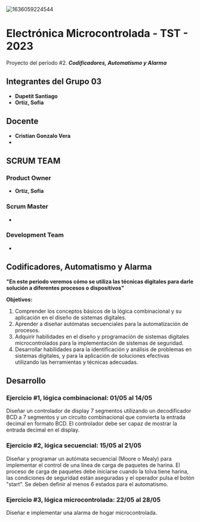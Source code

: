 ![1636059224544](https://github.com/ISPC-TST-ELECTRONICA-MICROCONTROLADA/proyecto-2-grupo-03/assets/86580762/e4bb6ff9-0bb5-441d-a98f-a4a6a53577e6)

# Electrónica Microcontrolada - TST - 2023

Proyecto del período #2. ***Codificadores, Automatismo y Alarma***


## Integrantes del Grupo 03

+ **Dupetit Santiago** 
+ **Ortiz, Sofia**


## Docente 

+ **Cristian Gonzalo Vera**  
+ 

## SCRUM TEAM

### Product Owner

+ **Ortiz, Sofia**

### Scrum Master

* 

### Development Team

* 




## Codificadores, Automatismo y Alarma

**"En este periodo veremos cómo se utiliza las técnicas digitales para darle solución a diferentes procesos o dispositivos"**  

**Objetivos:**
1.	Comprender los conceptos básicos de la lógica combinacional y su aplicación en el diseño de sistemas digitales. 
2.	Aprender a diseñar autómatas secuenciales para la automatización de procesos.
3.	Adquirir habilidades en el diseño y programación de sistemas digitales microcontrolados para la implementación de sistemas de seguridad.
4.	Desarrollar habilidades para la identificación y análisis de problemas en sistemas digitales, y para la aplicación de soluciones efectivas utilizando las herramientas y técnicas adecuadas.

## Desarrollo

### Ejercicio #1, lógica combinacional:                                                   01/05 al 14/05
Diseñar un controlador de display 7 segmentos utilizando un decodificador BCD a 7 segmentos y un circuito combinacional que convierta la entrada decimal en formato BCD. El controlador debe ser capaz de mostrar la entrada decimal en el display.

### Ejercicio #2, lógica secuencial:                                                        15/05 al 21/05
Diseñar y programar un autómata secuencial (Moore o Mealy) para implementar el control de una línea de carga de paquetes de harina. El proceso de carga de paquetes debe iniciarse cuando la tolva tiene harina, las condiciones de seguridad están aseguradas y el operador pulsa el botón "start". Se deben definir al menos 6 estados para el automatismo.

### Ejercicio #3, lógica microcontrolada:                                              22/05 al 28/05 
Diseñar e implementar una alarma de hogar microcontrolada.


